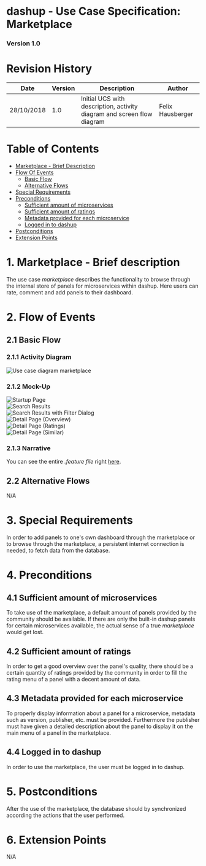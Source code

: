 dashup - Use Case Specification: Marketplace
============================================
### Version 1.0

# Revision History

| Date       | Version | Description                                                            | Author           |
|------------|---------|------------------------------------------------------------------------|------------------|
| 28/10/2018 | 1.0     | Initial UCS with description, activity diagram and screen flow diagram | Felix Hausberger |

# Table of Contents

- [Marketplace - Brief Description](#1-marketplace---brief-description) 
- [Flow Of Events](#2-flow-of-events)
    - [Basic Flow](#21-basic-flow)  
    - [Alternative Flows](#24-alternative-flows)
- [Special Requirements](#3-special-requirements)
- [Preconditions](#4-preconditions)
    - [Sufficient amount of microservices](#41-sufficient-amount-of-microservices)
    - [Sufficient amount of ratings](#42-sufficient-amount-of-ratings)
    - [Metadata provided for each microservice](#43-metadata-provided-for-each-microservice)
    - [Logged in to dashup](#44-logged-in-to-dashup)
- [Postconditions](#5-postconditions) 
- [Extension Points](#6-extension-points)
   
# 1. Marketplace - Brief description
The use case _marketplace_ describes the functionality to browse through the internal
store of panels for microservices within dashup. Here users can rate, comment and add panels to 
their dashboard. 

# 2. Flow of Events

## 2.1 Basic Flow

### 2.1.1 Activity Diagram
<img src="./UCS_marketplace.jpg" alt="Use case diagram marketplace" />

### 2.1.2 Mock-Up
<img src="./mockups/Startup Page.png" alt="Startup Page" />
<br />
<img src="./mockups/Search Results.png" alt="Search Results" />
<br />
<img src="./mockups/Search Results with Filter Dialog.png" alt="Search Results with Filter Dialog" />
<br />
<img src="./mockups/Detail Page (Overview).png" alt="Detail Page (Overview)" />
<br />
<img src="./mockups/Detail Page (Ratings).png" alt="Detail Page (Ratings)" />
<br />
<img src="./mockups/Detail Page (Similar).png" alt="Detail Page (Similar)" />

### 2.1.3 Narrative

You can see the entire _.feature file_ right <a href="./marketplace.feature">here</a>.

## 2.2 Alternative Flows
N/A

# 3. Special Requirements
In order to add panels to one's own dashboard through the marketplace 
or to browse through the marketplace, a persistent internet connection is needed, 
to fetch data from the database.

# 4. Preconditions

## 4.1 Sufficient amount of microservices
To take use of the marketplace, a default amount of panels provided by the 
community should be available. If there are only the built-in dashup panels for certain microservices
available, the actual sense of a true _marketplace_ would get lost.

## 4.2 Sufficient amount of ratings
In order to get a good overview over the panel's quality, there should be a certain quantity of
ratings provided by the community in order to fill the rating menu of a panel with a 
decent amount of data.

## 4.3 Metadata provided for each microservice
To properly display information about a panel for a microservice, metadata such as version, publisher, etc. must be provided.
Furthermore the publisher must have given a detailed description about the panel to 
display it on the main menu of a panel in the marketplace.

## 4.4 Logged in to dashup
In order to use the marketplace, the user must be logged in to dashup.

# 5. Postconditions
After the use of the marketplace, the database should by synchronized according the actions 
that the user performed. 

# 6. Extension Points
N/A